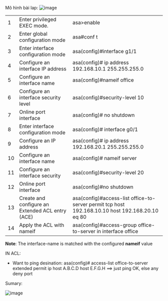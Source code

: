 Mô hình bài lap:
![image](https://github.com/SudoNguyenNN/Administrator-Security/assets/50360416/96df50be-f8b3-46bf-ab3a-21edecfc57f8)

| | | |
|-- |---- |---- |
|1| Enter privileged EXEC mode.|asa>enable|
|2| Enter global configuration mode| asa#conf t|
|3| Enter interface configuration mode| asa(config)#interface g1/1|
|4| Configure an interface IP address| asa(config)# ip address 192.168.10.1 255.255.255.0|
|5| Configure an interface name| asa(config)#nameif office|
|6| Configure an interface security level| asa(config)#security-level 10|
|7| Online port interface| asa(config)# no shutdown|
|8| Enter interface configuration mode| asa(config)# interface g0/1
|9| Configure an IP address| asa(config)# ip address 192.168.20.1 255.255.255.0|
|10| Configure an interface name| asa(config)# nameif server|
|11| Configure an interface security| asa(config)#security-level 20|
|12| Online port interface| asa(config)#no shutdown|
|13| Create and configure an Extended ACL entry (ACE)| asa(config)#access-list office-to-server permit tcp host 192.168.10.10 host 192.168.20.10 eq 80|
|14| Apply the ACL with nameif| asa(config)#access-group office-to-server in interface office| 

**Note**: The interface-name is matched with the configured **nameif** value

IN ACL:

- Want to ping desination: asa(config)# access-list office-to-server extended permit ip host A.B.C.D host E.F.G.H
==> just ping OK, else any deny port

Sumary:

![image](https://github.com/SudoNguyenNN/Administrator-Security/assets/50360416/d27effe8-34d7-44b5-96ff-55a8766c3b22)

